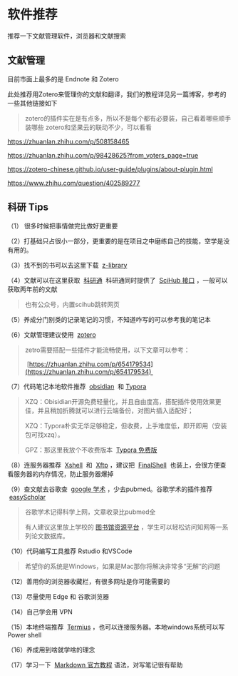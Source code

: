 # 软件推荐
推荐一下文献管理软件，浏览器和文献搜索

## 文献管理
目前市面上最多的是 Endnote 和 Zotero

此处推荐用Zotero来管理你的文献和翻译，我们的教程详见另一篇博客，参考的一些其他链接如下

> zotero的插件实在是有点多，所以不是每个都有必要装，自己看着哪些顺手装哪些
> zotero和坚果云的联动不少，可以看看

https://zhuanlan.zhihu.com/p/508158465

https://zhuanlan.zhihu.com/p/98428625?from_voters_page=true

https://zotero-chinese.github.io/user-guide/plugins/about-plugin.html

https://www.zhihu.com/question/402589277

## 科研 Tips

（1） 很多时候把事情做完比做好更重要

（2）打基础只占很小一部分，更重要的是在项目之中磨练自己的技能，空学是没有用的。

（3）找不到的书可以去这里下载  [z-library](https://zh.zlibrary-asia.se/) 

（4）文献可以在这里获取  [科研通](https://www.ablesci.com/assist/index)  科研通同时提供了  [SciHub 接口](https://tool.yovisun.com/scihub/) ，一般可以获取两年前的文献

> 也有公众号，内置scihub跳转网页

（5）养成分门别类的记录笔记的习惯，不知道咋写的可以参考我的笔记本

（6）文献管理建议使用  [zotero](https://www.zotero.org/) 

> zetro需要搭配一些插件才能流畅使用，以下文章可以参考：
> 
>  [https://zhuanlan.zhihu.com/p/654179534](https://zhuanlan.zhihu.com/p/654179534) 

（7）代码笔记本地软件推荐  [obsidian](https://obsidian.md/)  和 [Typora](https://typoraio.cn/) 

> XZQ：Obisidian开源免费轻量化，并且自由度高，搭配插件使用效果更佳，并且稍加折腾就可以进行云端备份，对图片插入适配好；
> 
> XZQ：Typora朴实无华足够稳定，但收费，上手难度低，即开即用（安装包可找xzq）。
> 
> GPZ：那这里我放个不收费版本  [Typora 免费版](https://pan.baidu.com/s/1Yzi7d16gA_X0EFL5HSAVNA?pwd=yhpi) 

（8）连服务器推荐  [Xshell](https://www.xshell.com/zh/xshell/)  和  [Xftp](https://www.netsarang.com/en/xftp/) ，建议把  [FinalShell](https://www.hostbuf.com/)  也装上，会很方便查看服务器的内存情况，防止服务器爆掉

（9）查文献去谷歌查  [google 学术](https://scholar.google.com.hk/?hl=zh-CN) ，少去pubmed。谷歌学术的插件推荐  [easyScholar](https://www.easyscholar.cc/) 

> 谷歌学术记得科学上网，文章收录比pubmed全
>
> 有人建议这里放上学校的 [图书馆资源平台](http://www.elib.sdnu.edu.cn/list.php?fid=47) ，学生可以轻松访问知网等一系列论文数据库。

（10）代码编写工具推荐 Rstudio 和VSCode

> 希望你的系统是Windows，如果是Mac那你将解决非常多“无解”的问题

（12）善用你的浏览器收藏栏，有很多网址是你可能需要的

（13）尽量使用 Edge 和 谷歌浏览器

（14）自己学会用 VPN

（15）本地终端推荐  [Termius](https://termius.com/) ，也可以连接服务器。本地windows系统可以写 Power shell

（16）养成用到啥就学啥的理念

（17）学习一下  [Markdown 官方教程](https://markdown.com.cn/basic-syntax/) 语法，对写笔记很有帮助
